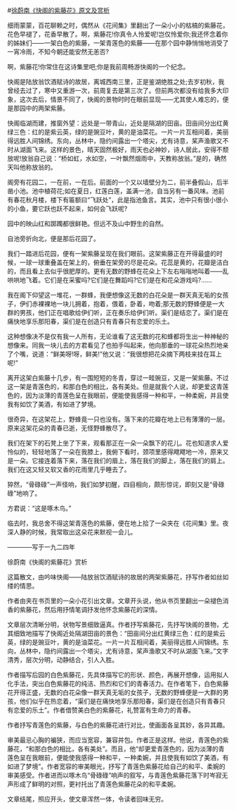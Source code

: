 #[徐蔚南《快阁的紫藤花》原文及赏析](https://www.vrrw.net/wx/9020.html)

细雨蒙蒙，百花聊赖之时，偶然从《花间集》里翻出了一朵小小的枯槁的紫藤花，花色早褪了，花香早散了。啊，紫藤花!你真令人怜爱呢!岂仅怜爱你;我还怀念着你的姊妹们——一架白色的紫藤，一架青莲色的紫藤——在那个园中静悄悄地消受了一宵冷雨，不知今朝还能安然无恙否?

啊，紫藤花!你常住在这诗集里吧;你是我前周畅游快阁的一个纪念。

快阁是陆放翁饮酒赋诗的故居，离城西南三里，正是鉴湖绝胜之处;去岁初秋，我曾经去过了，寒中又重游一次，前周复去是第三次了。但前两次都没有给我多大印象，这次去后，情景不同了，快阁的景物时时在眼前显现——尤其使人难忘的，便是那园中的两架紫藤。

快阁临湖而建，推窗外望：远处是一带青山，近处是隔湖的田亩。田亩间分出红黄绿三色：红的是紫云英，绿的是豌豆叶，黄的是油菜花。一片一片互相间着，美丽得远胜人间锦绣。东向，丛林中，隐约间露出一个塔尖，尤有诗意，桨声渔歌又不时从湖面飞来。这样的景色，晴天固然极好，雨天也必神妙，诗人居此，安得不颓放呢!放翁自己说：“桥如虹，水如空，一叶飘然烟雨中，天教称放翁。”是的，确然天叫他称放翁的。

阁旁有花园二，一在前，一在后。前面的一个又以墙壁分为二，前半叠假山，后半凿小池。池中植荷花;如在夏日，红莲白莲，盖满一池，自当另有一番风味。池前有春花秋月楼，楼下有匾额曰“飞跃处”，此是指池鱼言。其实，池中只有很小很小的小鱼，要它跃也跃不起来，如何会飞跃呢?



园中的映山红和踯躅都很鲜艳。但远不及山中野生的自然。

自池旁折向北，便是那后花园了。

我们一踏进后花园，便有一架紫藤呈现在我们眼前。这架紫藤正在开得最盛的时候，一球一球重叠盖在架上的，俯垂在架旁的尽是花朵。花蕊是黄的，花瓣是洁白的，而且看上去似乎很肥厚的。更有无数的野蜂在花朵上下左右嗡嗡地叫着——乱哄哄地飞着。它们是在采蜜吗?它们是在舞蹈吗?它们是在和花朵游戏吗?……

我在阁下仰望这一堆花，一群蜂，我便想像这无数的白花朵是一群天真无垢的女孩子，伊们赤裸裸地一块儿拥着，抱着，偎着，卧着，吻着;那无数的野蜂便是一大群的男孩，他们正在唱歌给伊们听，正在奏乐给伊们听。渠们是结恋了。渠们是在痛快地享乐那阳春，渠们是在创造只有青春只有恋爱的乐土。

这种想像决不是仅有我一人所有，无论谁看了这无数的花和蜂都将生出一种神秘的想像来。同我一块儿去的方君看见了也拍手叫起来，他向那垂的一球花朵热烈地亲了个嘴，说道：“鲜美呀!呀，鲜美!”他又说：“我很想把花朵摘下两枝来挂在耳上呢!”

离开这架白紫藤十几步，有一围短短的冬青，穿过一畦豌豆，又是一架紫藤。不过这一架是青莲色的，和那白色的相比，各有美处。但是就我个人说，却更爱这青莲色的，因为淡薄的青莲色呈在我眼前，便能使我感得一种和平，一种柔婉，并且使我有如饮了美酒，有如进了梦境。

很奇异，在这架花上，野蜂竟一只也没有。落下来的花瓣在地上已有薄薄的一层。原来这架花朵的青春已逝，无怪野蜂散尽了。

我们在架下的石凳上坐了下来，观看那正在一朵一朵飘下的花儿。花也知道求人爱怜似的，轻轻地落了一朵在我膝上，我俯下看时，颈项里感得飕飕地一冷，原来又是一朵。它接连着落下来，落在我们的眉上，落在我们的脚上，落在我们的肩上。我们在这又轻又软又香的花雨里几乎睡去了。

猝然，“骨碌碌”一声怪响，我们如梦初醒，四目相向，颇形惊诧，即刻又是“骨碌碌”地响了。

方君说：“这是啄木鸟。”

临去时，我总舍不得这架青莲色的紫藤，便在地上拾了一朵夹在《花间集》里。夜深人静的时候，我常取出这朵花来默视一会儿。

————写于一九二四年

徐蔚南《快阁的紫藤花》赏析

这篇散文，由吟味快阁——陆放翁饮酒赋诗的故居的两架紫藤花，抒写作者如丝如缕的情思。

作者由夹在书页里的一朵小花引出文章。文章开头说，他从书页里翻出一朵褪色消香的紫藤花，然后用抒情笔调抒发他怀念紫藤花的深情。

文章层次清晰分明，状物写景细致逼真。作者抒写紫藤花，先抒写快阁的景物，尤其细致地描写了快阁近处隔湖田亩的景色：“田亩间分出红黄绿三色：红的是紫云英，绿的是豌豆叶，黄的是油菜花。一片一片互相间着，美丽得远胜人间锦绣。东向，丛林中，隐约间露出一个塔尖，尤有诗意，桨声渔歌又不时从湖面飞来。”文字清秀，层次分明，动静结合，引人入胜。

作者描写后园的白色紫藤花，先具体描写它的形状、颜色，再展开想像，运用拟人化手法，突出白色紫藤花的纯洁、热烈和它们的青春活力。在作者笔下，白色紫藤花开得正盛，无数的白花朵像一群天真无垢的女孩子，无数的野蜂便是一大群的男孩，他们似乎在热恋着，“渠们是在痛快地享乐那阳春，渠们是在创造只有青春只有恋爱的乐土”。作者借赞美白色的紫藤花，礼赞富有生命力的青春。

作者抒写青莲色的紫藤，与白色的紫藤花进行对比，使画面各呈其妙，各异其趣。

审美最忌心胸的褊狭，而应当宽容，兼容并包。作者正是这样。他说，青莲色的紫藤花，“和那白色的相比，各有美处”。而且，他“却更爱青莲色的，因为淡薄的青莲色呈在我眼前，便能使我感得一种和平，一种柔婉，并且使我有如饮了美酒，有如进了梦境”。作者宽容的审美眼光，抒写了青莲色紫藤花给自己的和平、柔婉的审美感受。作者进而以啄木鸟“骨碌碌”响声的叙写，与青莲色紫藤花落下时岑寂无声形成了鲜明的对照，更衬托出了青莲色紫藤花朵的和平柔婉。

文章结尾，照应开头，使文章浑然一体，令读者回味无穷。

